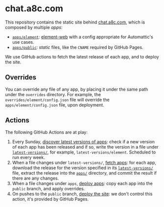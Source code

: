 # chat.a8c.com
This repository contains the static site behind [chat.a8c.com](https://chat.a8c.com), which is composed by multiple *apps*:

- [`apps/element`](apps/element): [element-web](https://github.com/vector-im/element-web) with a config appropriate for Automattic's use cases.
- [`apps/public`](apps/public): *static* files, like the `CNAME` required by GitHub Pages.

We use GitHub actions to fetch the latest release of each app, and to deploy the site.

## Overrides
You can override any file of any app, by placing it under the same path under the `overrides` directory. For example, the `overrides/element/config.json` file will override the `apps/element/config.json` file, upon deployment. 

## Actions
The following GitHub Actions are at play:

1. Every Sunday, [discover latest versions of apps](https://github.com/Automattic/chat.a8c.com/actions/workflows/latest-versions.yml): check if a new version of each app has been released and if so, write the version in a file under [`latest-versions/`](latest-versions), for example, `latest-versions/element`. Scheduled to run every week.
2. When a file changes under `latest-versions/`, [fetch apps](https://github.com/Automattic/chat.a8c.com/actions/workflows/fetch.yml): for each app, download the release for the version specified in its [`latest-versions/`](latest-versions) file, extract the release into the [`apps/`](apps) directory, and commit the result if there are any changes.
3. When a file changes under `apps`, [deploy apps](https://github.com/Automattic/chat.a8c.com/actions/workflows/deploy.yml): copy each app into the `public` branch, and apply overrides.
4. On pushes to the `public` branch, [deploy the site](https://github.com/Automattic/chat.a8c.com/actions/workflows/pages/pages-build-deployment): we don't control this action, it's provided by GitHub Pages.
